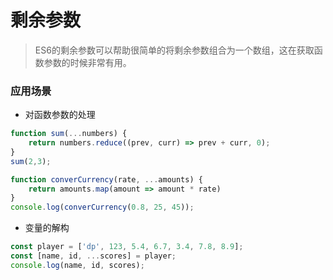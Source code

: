 # 剩余参数
> ES6的剩余参数可以帮助很简单的将剩余参数组合为一个数组，这在获取函数参数的时候非常有用。

### 应用场景
* 对函数参数的处理
```js
function sum(...numbers) {
    return numbers.reduce((prev, curr) => prev + curr, 0);
}
sum(2,3);
```

```js
function converCurrency(rate, ...amounts) {
    return amounts.map(amount => amount * rate)
}
console.log(converCurrency(0.8, 25, 45));
```
* 变量的解构
```js
const player = ['dp', 123, 5.4, 6.7, 3.4, 7.8, 8.9];
const [name, id, ...scores] = player;
console.log(name, id, scores);
```

